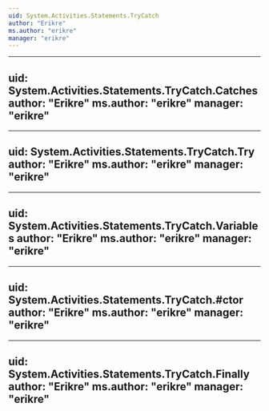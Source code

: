 ```yaml
---
uid: System.Activities.Statements.TryCatch
author: "Erikre"
ms.author: "erikre"
manager: "erikre"
---
```


---
uid: System.Activities.Statements.TryCatch.Catches
author: "Erikre"
ms.author: "erikre"
manager: "erikre"
---

---
uid: System.Activities.Statements.TryCatch.Try
author: "Erikre"
ms.author: "erikre"
manager: "erikre"
---

---
uid: System.Activities.Statements.TryCatch.Variables
author: "Erikre"
ms.author: "erikre"
manager: "erikre"
---

---
uid: System.Activities.Statements.TryCatch.#ctor
author: "Erikre"
ms.author: "erikre"
manager: "erikre"
---

---
uid: System.Activities.Statements.TryCatch.Finally
author: "Erikre"
ms.author: "erikre"
manager: "erikre"
---
